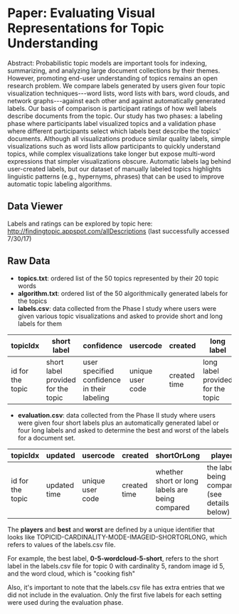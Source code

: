 
# Paper: Evaluating Visual Representations for Topic Understanding

Abstract:   Probabilistic topic models are important tools for indexing, summarizing, and
  analyzing large document collections by their themes.  However, promoting
  end-user understanding of topics remains an open research problem.  We compare
  labels generated by users given four topic visualization techniques---word
  lists, word lists with bars, word clouds, and network graphs---against each
  other and against automatically generated labels.  Our basis of comparison
  is participant ratings of how well labels describe documents from the topic.
  Our study has two phases: a labeling phase where participants label
  visualized topics and a validation phase where different participants select which labels
  best describe the topics' documents.  Although all visualizations produce
  similar quality labels, simple visualizations such as word lists allow participants to
  quickly understand topics, while complex visualizations take longer but expose
  multi-word expressions that simpler visualizations obscure.  Automatic labels
  lag behind user-created labels, but our dataset of manually labeled topics
  highlights linguistic patterns (e.g., hypernyms, phrases) that can be used to
  improve automatic topic labeling algorithms.
  
## Data Viewer

Labels and ratings can be explored by topic here: http://findingtopic.appspot.com/allDescriptions (last successfully accessed 7/30/17)

## Raw Data

* **topics.txt**: ordered list of the 50 topics represented by their 20 topic words
* **algorithm.txt**: ordered list of the 50 algorithmically generated labels for the topics
* **labels.csv**: data collected from the Phase I study where users were given various topic visualizations and asked to provide short and long labels for them

| topicIdx | short label | confidence | usercode | created | long label | version | mode | key | cardinality | duration | randomImage_idx |
| --- | --- | --- | --- | --- | --- |--- | --- | --- | --- | --- | --- |
| id for the topic | short label provided for the topic | user specified confidence in their labeling | unique user code | created time | long label provided for the topic | **unused** | visualization type | **unused** | number of words displayed in the visualization | length of time to perform the task | image id |
*  **evaluation.csv**: data collected from the Phase II study where users were given four short labels plus an automatically generated label or four long labels and asked to determine the best and worst of the labels for a document set. 
  
| topicIdx | updated | usercode | created | shortOrLong | players | iter_num | done | key | cardinality | duration | worst | best |
| --- | --- | --- | --- | --- | --- |--- | --- | --- | --- | --- | --- | --- |
| id for the topic | updated time | unique user code | created time | whether short or long labels are being compared | the labels being compared (see details below) | **unused** | **unused** | **unused** | number of words displayed in the visualization | length of time to perform the task | the worst label | the best label |

The **players** and **best** and **worst** are defined by a unique identifier that looks like TOPICID-CARDINALITY-MODE-IMAGEID-SHORTORLONG, which refers to values of the labels.csv file. 

For example, the best label, **0-5-wordcloud-5-short**, refers to the short label in the labels.csv file for topic 0 with cardinality 5, random image id 5, and the word cloud, which is "cooking fish"

Also, it's important to note that the labels.csv file has extra entries that we did not include in the evaluation. Only the first five labels for each setting were used during the evaluation phase. 
